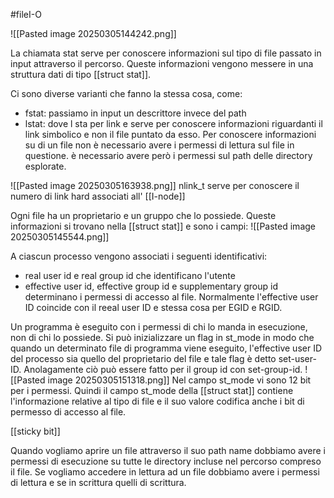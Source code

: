 #fileI-O 

![[Pasted image 20250305144242.png]]

La chiamata stat serve per conoscere informazioni sul tipo di file passato in input attraverso il percorso. Queste informazioni vengono messere in una struttura dati di tipo [[struct stat]].

Ci sono diverse varianti che fanno la stessa cosa, come:
- fstat: passiamo in input un descrittore invece del path
- lstat: dove l sta per link e serve per conoscere informazioni riguardanti il link simbolico  e non il file puntato da esso.
Per conoscere informazioni su di un file non è necessario avere i permessi di lettura sul file in questione. è necessario avere però i permessi sul path delle directory esplorate.

![[Pasted image 20250305163938.png]]
nlink_t serve per conoscere il numero di link hard associati all' [[I-node]]

Ogni file ha un proprietario e un gruppo che lo possiede. Queste informazioni si trovano nella [[struct stat]] e sono i campi:
![[Pasted image 20250305145544.png]]

A ciascun processo vengono associati i seguenti identificativi:
- real user id e real group id che identificano l'utente
- effective user id, effective group id e supplementary group id determinano i permessi di accesso al file.
Normalmente l'effective user ID coincide con il reeal user ID e stessa cosa per EGID e RGID.

Un programma è eseguito con i permessi di chi lo manda in esecuzione, non di chi lo possiede.
Si può inizializzare un flag in st_mode in modo che quando un determinato file di programma viene eseguito, l'effective user ID del processo sia quello del proprietario del file e tale flag è detto set-user-ID. Anolagamente ciò può essere fatto per il group id con set-group-id.
![[Pasted image 20250305151318.png]]
Nel campo st_mode vi sono 12 bit per i permessi.
Quindi il campo st_mode della [[struct stat]] contiene l'informazione relative al tipo di file e il suo valore codifica anche i bit di permesso di accesso al file.

 [[sticky bit]]

Quando vogliamo aprire un file attraverso il suo path name dobbiamo avere i permessi di esecuzione su tutte le directory incluse nel percorso compreso il file. Se vogliamo accedere in lettura ad un file dobbiamo avere i permessi di lettura e se in scrittura quelli di scrittura.
